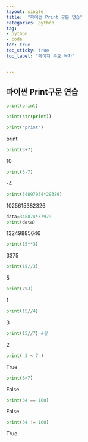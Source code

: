 ```yaml
---
layout: single
title:  "파이썬 Print 구문 연습"
categories: python
tag: 
- python
- code
toc: true
toc_sticky: true
toc_label: "페이지 주요 목차"


---
```


<head>
  <style>
    table.dataframe {
      white-space: normal;
      width: 100%;
      height: 240px;
      display: block;
      overflow: auto;
      font-family: Arial, sans-serif;
      font-size: 0.9rem;
      line-height: 20px;
      text-align: center;
      border: 0px !important;
    }

    table.dataframe th {
      text-align: center;
      font-weight: bold;
      padding: 8px;
    }

    table.dataframe td {
      text-align: center;
      padding: 8px;
    }

    table.dataframe tr:hover {
      background: #b8d1f3; 
    }

    .output_prompt {
      overflow: auto;
      font-size: 0.9rem;
      line-height: 1.45;
      border-radius: 0.3rem;
      -webkit-overflow-scrolling: touch;
      padding: 0.8rem;
      margin-top: 0;
      margin-bottom: 15px;
      font: 1rem Consolas, "Liberation Mono", Menlo, Courier, monospace;
      color: $code-text-color;
      border: solid 1px $border-color;
      border-radius: 0.3rem;
      word-break: normal;
      white-space: pre;
    }

  .dataframe tbody tr th:only-of-type {
      vertical-align: middle;
  }

  .dataframe tbody tr th {
      vertical-align: top;
  }

  .dataframe thead th {
      text-align: center !important;
      padding: 8px;
  }

  .page__content p {
      margin: 0 0 0px !important;
  }

  .page__content p > strong {
    font-size: 0.8rem !important;
  }

  </style>
</head>


## 파이썬 Print구문 연습



```python
print(print)
```


```python
print(str(print))
```



```python
print("print")
```

print


```python
print(3+7)
```


10


```python
print(3-7)
```

-4

```python
print(34897934*29389)
```

1025615382326


```python
data=348874*37979
print(data)
```

13249885646


```python
print(15**3)
```


3375

```python
print(15//3)
```

5


```python
print(7%3)
```

1


```python
print(15//4)
```
3


```python
print(15//7) #몫
```

2


```python
print( 3 < 7 )
```

True


```python
print(3>7)
```

False

```python
print(34 == 100)
```

False


```python
print(34 != 100)
```

True

